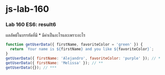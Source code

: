 # js-lab-160
### Lab 160 ES6: result6
ผลลัพธ์ในบรรทัดที่มี * มีค่าเป็นอะไรและเพราะอะไร

```JavaScript
function getUserData({ firstName, favoriteColor = 'green' }) {
  return `Your name is ${firstName} and you like ${favoriteColor}`;
}
getUserData({ firstName: 'Alejandro', favoriteColor: 'purple' }); // *
getUserData({ firstName: 'Melissa' }); // **
getUserData({}); // ***
```
